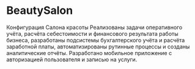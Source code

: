 # BeautySalon
Конфигурация Салона красоты
Реализованы задачи оперативного учёта, расчёта себестоимости и финансового результата работы бизнеса, разработаны подсистемы бухгалтерского учёта и расчёта заработной платы, автоматизированы рутинные процессы и созданы аналитические отчёты.
Разработано мобильное приложение с авторизацией пользователя и записью на услуги.
